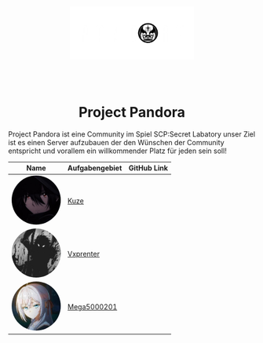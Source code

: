 <p align="center">
    <img src='https://raw.githubusercontent.com/SCP-SL-Project-Pandora/.github/main/images/logo.png' width="50%"><br>
    <div align="center" style="margin-top: 15px">
        <br><br>
    </div>
</p>

<h1 align="center">Project Pandora</h1>

Project Pandora ist eine Community im Spiel SCP:Secret Labatory unser Ziel ist es einen Server aufzubauen der den Wünschen der Community entspricht und vorallem ein willkommender Platz für jeden sein soll!

| Name           | Aufgabengebiet                  | GitHub Link                           |
| -------------- | ------------------------------- | ------------------------------- |
|<img src="https://github.com/SCP-SL-Project-Pandora/.github/blob/main/images/Kuze.jpg" width="100" height="100" style="border-radius:50%">| [Kuze](https://github.com/drkuze)  | 
|<img src="https://github.com/SCP-SL-Project-Pandora/.github/blob/main/images/Vxprenter.png" width="100" height="100" style="border-radius:50%">| [Vxprenter](https://github.com/Vxrpenter) | 
|<img src="https://github.com/SCP-SL-Project-Pandora/.github/blob/main/images/Mega5000201.jpg" width="100" height="100" style="border-radius:50%">| [Mega5000201](https://github.com/Mega500201) | 
